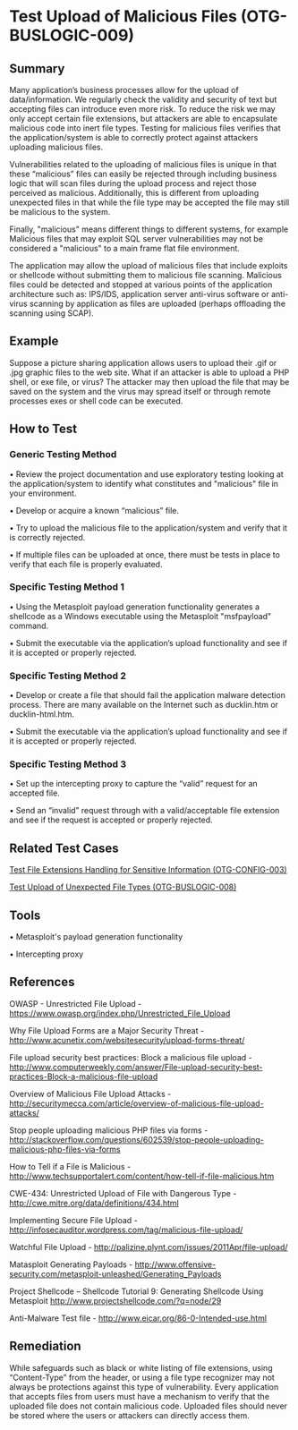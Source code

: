 # Test Upload of Malicious Files (OTG-BUSLOGIC-009)


## Summary

Many application’s business processes allow for the upload of data/information. We regularly check the validity and security of text but accepting files can introduce even more risk. To reduce the risk we may only accept certain file extensions, but attackers are able to encapsulate malicious code into inert file types. Testing for malicious files verifies that the application/system is able to correctly protect against attackers uploading malicious files.


Vulnerabilities related to the uploading of malicious files is unique in that these “malicious” files can easily be rejected through including business logic that will scan files during the upload process and reject those perceived as malicious. Additionally, this is different from uploading unexpected files in that while the file type may be accepted the file may still be malicious to the system.


Finally, "malicious" means different things to different systems, for example Malicious files that may exploit SQL server vulnerabilities may not be considered a "malicious" to a main frame flat file environment.


The application may allow the upload of malicious files that include exploits or shellcode without submitting them to malicious file scanning. Malicious files could be detected and stopped at various points of the application architecture such as: IPS/IDS, application server anti-virus software or anti-virus scanning by application as files are uploaded (perhaps offloading the scanning using SCAP).


## Example

Suppose a picture sharing application allows users to upload their .gif or .jpg graphic files to the web site. What if an attacker is able to upload a PHP shell, or exe file, or virus? The attacker may then upload the file that may be saved on the system and the virus may spread itself or through remote processes exes or shell code can be executed.


## How to Test

### Generic Testing Method

• Review the project documentation and use exploratory testing looking at the application/system to identify what constitutes and "malicious" file in your environment.

• Develop or acquire a known “malicious” file.

• Try to upload the malicious file to the application/system and verify that it is correctly rejected.

• If multiple files can be uploaded at once, there must be tests in place to verify that each file is properly evaluated.


### Specific Testing Method 1

•	Using the Metasploit payload generation functionality generates a shellcode as a Windows executable using the Metasploit "msfpayload" command.

•	Submit the executable via the application’s upload functionality and see if it is accepted or properly rejected.


### Specific Testing Method 2

•	Develop or create a file that should fail the application malware detection process. There are many available on the Internet such as ducklin.htm or ducklin-html.htm.

•	Submit the executable via the application’s upload functionality and see if it is accepted or properly rejected.


### Specific Testing Method 3

•	Set up the intercepting proxy to capture the “valid” request for an accepted file.

•	Send an “invalid” request through with a valid/acceptable file extension and see if the  request is accepted or properly rejected.



## Related Test Cases

[ Test File Extensions Handling for Sensitive Information (OTG-CONFIG-003) ](https://www.owasp.org/index.php/Test_File_Extensions_Handling_for_Sensitive_Information_%28OTG-CONFIG-003%29)

[ Test Upload of Unexpected File Types (OTG-BUSLOGIC-008)](https://www.owasp.org/index.php/Test_Upload_of_Malicious_Files_%28OTG-BUSLOGIC-009%29)


## Tools

• Metasploit's payload generation functionality

• Intercepting proxy


## References

OWASP - Unrestricted File Upload - https://www.owasp.org/index.php/Unrestricted_File_Upload

Why File Upload Forms are a Major Security Threat - http://www.acunetix.com/websitesecurity/upload-forms-threat/

File upload security best practices: Block a malicious file upload - http://www.computerweekly.com/answer/File-upload-security-best-practices-Block-a-malicious-file-upload

Overview of Malicious File Upload Attacks - http://securitymecca.com/article/overview-of-malicious-file-upload-attacks/

Stop people uploading malicious PHP files via forms - http://stackoverflow.com/questions/602539/stop-people-uploading-malicious-php-files-via-forms

How to Tell if a File is Malicious - http://www.techsupportalert.com/content/how-tell-if-file-malicious.htm

CWE-434: Unrestricted Upload of File with Dangerous Type - http://cwe.mitre.org/data/definitions/434.html

Implementing Secure File Upload - http://infosecauditor.wordpress.com/tag/malicious-file-upload/

Watchful File Upload - http://palizine.plynt.com/issues/2011Apr/file-upload/

Matasploit Generating Payloads - http://www.offensive-security.com/metasploit-unleashed/Generating_Payloads

Project Shellcode – Shellcode Tutorial 9: Generating Shellcode Using Metasploit
http://www.projectshellcode.com/?q=node/29

Anti-Malware Test file - http://www.eicar.org/86-0-Intended-use.html


## Remediation

While safeguards such as black or white listing of file extensions, using “Content-Type” from the header, or using a file type recognizer may not always be protections against this type of vulnerability. Every application that accepts files from users must have a mechanism to verify that the uploaded file does not contain malicious code. Uploaded files should never be stored where the users or attackers can directly access them.
